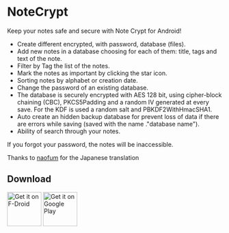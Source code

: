 # NoteCrypt
Keep your notes safe and secure with Note Crypt for Android!


* Create different encrypted, with password, database (files).
* Add new notes in a database choosing for each of them: title, tags and text of the note.
* Filter by Tag the list of the notes.
* Mark the notes as important by clicking the star icon.
* Sorting notes by alphabet or creation date.
* Change the password of an existing database.
* The database is securely encrypted with AES 128 bit, using cipher-block chaining (CBC), PKCS5Padding and a random IV generated at every save. For the KDF is used a random salt and PBKDF2WithHmacSHA1.
* Auto create an hidden backup database for prevent loss of data if there are errors while saving (saved with the name ."database name").
* Ability of search through your notes.

If you forgot your password, the notes will be inaccessible.

Thanks to [naofum](https://github.com/naofum) for the Japanese translation

## Download

[<img src="https://f-droid.org/badge/get-it-on.png"
      alt="Get it on F-Droid"
      height="80">](https://f-droid.org/app/com.notecryptpro) [<img src="https://play.google.com/intl/en_us/badges/images/generic/en_badge_web_generic.png"
      alt="Get it on Google Play"
      height="80">](https://play.google.com/store/apps/details?id=com.notecryptpro)
